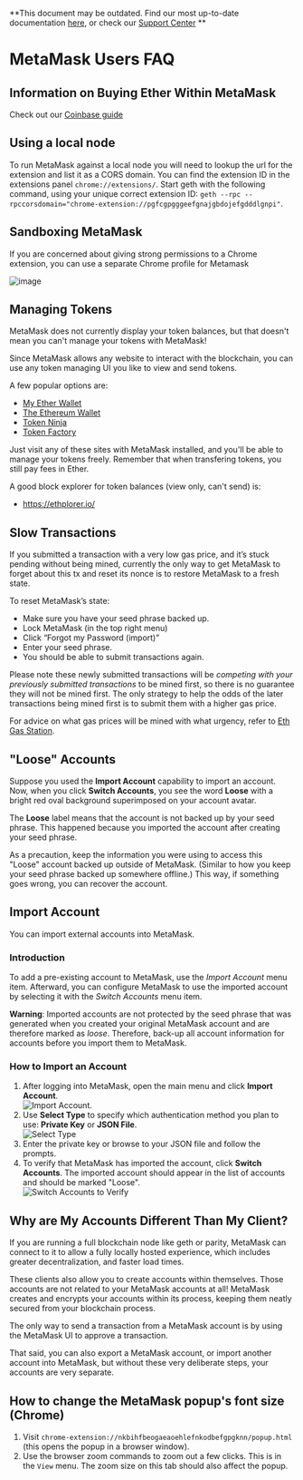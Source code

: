 **This document may be outdated. Find our most up-to-date documentation [here](https://metamask.github.io/metamask-docs/), or check our [Support Center](https://support.metamask.io) **

# MetaMask Users FAQ

## Information on Buying Ether Within MetaMask

Check out our [Coinbase guide](./COINBASE.md)

## Using a local node

To run MetaMask against a local node you will need to lookup the url for the extension and list it as a CORS domain.
You can find the extension ID in the extensions panel `chrome://extensions/`.
Start geth with the following command, using your unique correct extension ID:
`geth --rpc --rpccorsdomain="chrome-extension://pgfcgpgggeefgnajgbdojefgdddlgnpi"`.

## Sandboxing MetaMask

 If you are concerned about giving strong permissions to a Chrome extension, you can use a separate Chrome profile for Metamask

 ![image](https://cloud.githubusercontent.com/assets/1474978/16848422/a0ea403a-49aa-11e6-9e62-71c19870dd87.png)

## Managing Tokens

MetaMask does not currently display your token balances, but that doesn't mean you can't manage your tokens with MetaMask!

Since MetaMask allows any website to interact with the blockchain, you can use any token managing UI you like to view and send tokens.

A few popular options are:
- [My Ether Wallet](https://www.myetherwallet.com/#send-transaction)
- [The Ethereum Wallet](https://wallet.ethereum.org/)
- [Token Ninja](https://tokenninja.github.io/)
- [Token Factory](https://tokenfactory.surge.sh/#/factory)

Just visit any of these sites with MetaMask installed, and you'll be able to manage your tokens freely. Remember that when transfering tokens, you still pay fees in Ether.

A good block explorer for token balances (view only, can't send)  is:
- https://ethplorer.io/

## Slow Transactions

If you submitted a transaction with a very low gas price, and it’s stuck pending without being mined, currently the only way to get MetaMask to forget about this tx and reset its nonce is to restore MetaMask to a fresh state.

To reset MetaMask’s state:

- Make sure you have your seed phrase backed up.
- Lock MetaMask (in the top right menu)
- Click “Forgot my Password (import)”
- Enter your seed phrase.
- You should be able to submit transactions again.

Please note these newly submitted transactions will be *competing with your previously submitted transactions* to be mined first, so there is no guarantee they will not be mined first. The only strategy to help the odds of the later transactions being mined first is to submit them with a higher gas price.

For advice on what gas prices will be mined with what urgency, refer to [Eth Gas Station](http://ethgasstation.info/).

## "Loose" Accounts

Suppose you used the **Import Account** capability to import an account. Now, when you click **Switch Accounts**, you see the word **Loose** with a bright red oval background superimposed on your account avatar.

The **Loose** label means that the account is not backed up by your seed phrase. This happened because you imported the account after creating your seed phrase.

As a precaution, keep the information you were using to access this "Loose" account backed up outside of MetaMask. (Similar to how you keep your seed phrase backed up somewhere offline.) This way, if something goes wrong, you can recover the account.

## Import Account
You can import external accounts into MetaMask.

### Introduction
To add a pre-existing account to MetaMask, use the *Import Account* menu item. Afterward, you can configure MetaMask to use the imported account by selecting it with the *Switch Accounts* menu item.

**Warning**: Imported accounts are not protected by the seed phrase that was generated when you created your original MetaMask account and are therefore marked as *loose*. Therefore, back-up all account information for accounts before you import them to MetaMask.

### How to Import an Account

1. After logging into MetaMask, open the main menu and click **Import Account**. <br/>
  ![Import Account](import-account.png).
2. Use **Select Type** to specify which authentication method you plan to use: **Private Key** or **JSON File**. <br/>
  ![Select Type](select-type.png)
3. Enter the private key or browse to your JSON file and follow the prompts.
4. To verify that MetaMask has imported the account, click **Switch Accounts**. The imported account should appear in the list of accounts and should be marked "Loose". <br/>
  ![Switch Accounts to Verify](switch-accounts-to-verify.png)

## Why are My Accounts Different Than My Client?

If you are running a full blockchain node like geth or parity, MetaMask can connect to it to allow a fully locally hosted experience, which includes greater decentralization, and faster load times.

These clients also allow you to create accounts within themselves.  Those accounts are not related to your MetaMask accounts at all! MetaMask creates and encrypts your accounts within its process, keeping them neatly secured from your blockchain process.

The only way to send a transaction from a MetaMask account is by using the MetaMask UI to approve a transaction.

That said, you can also export a MetaMask account, or import another account into MetaMask, but without these very deliberate steps, your accounts are very separate.

## How to change the MetaMask popup's font size (Chrome)

1. Visit `chrome-extension://nkbihfbeogaeaoehlefnkodbefgpgknn/popup.html` (this opens the popup in a browser window).
2. Use the browser zoom commands to zoom out a few clicks. This is in the `View` menu. The zoom size on this tab should also affect the popup.
